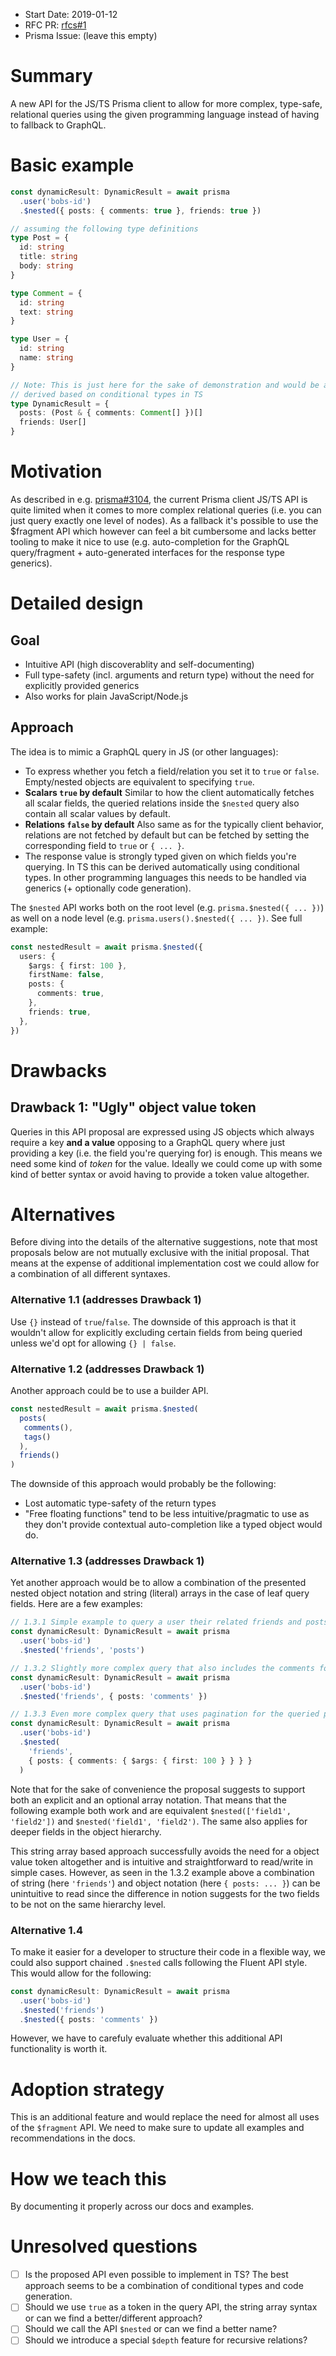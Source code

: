 - Start Date: 2019-01-12
- RFC PR: [rfcs#1](https://github.com/prisma/rfcs/pull/1)
- Prisma Issue: (leave this empty)

# Summary

A new API for the JS/TS Prisma client to allow for more complex, type-safe, relational queries using the given programming language instead of having to fallback to GraphQL.

# Basic example

```ts
const dynamicResult: DynamicResult = await prisma
  .user('bobs-id')
  .$nested({ posts: { comments: true }, friends: true })

// assuming the following type definitions
type Post = {
  id: string
  title: string
  body: string
}

type Comment = {
  id: string
  text: string
}

type User = {
  id: string
  name: string
}

// Note: This is just here for the sake of demonstration and would be automatically
// derived based on conditional types in TS
type DynamicResult = {
  posts: (Post & { comments: Comment[] })[]
  friends: User[]
}
```

# Motivation

As described in e.g. [prisma#3104](https://github.com/prisma/prisma/issues/3104), the current Prisma client JS/TS API is quite limited when it comes to more complex relational queries (i.e. you can just query exactly one level of nodes). As a fallback it's possible to use the $fragment API which however can feel a bit cumbersome and lacks better tooling to make it nice to use (e.g. auto-completion for the GraphQL query/fragment + auto-generated interfaces for the response type generics).

# Detailed design

## Goal

- Intuitive API (high discoverablity and self-documenting)
- Full type-safety (incl. arguments and return type) without the need for explicitly provided generics
- Also works for plain JavaScript/Node.js

## Approach

The idea is to mimic a GraphQL query in JS (or other languages):
- To express whether you fetch a field/relation you set it to `true` or `false`. Empty/nested objects are equivalent to specifying `true`.
- **Scalars `true` by default** Similar to how the client automatically fetches all scalar fields, the queried relations inside the `$nested` query also contain all scalar values by default.
- **Relations `false` by default** Also same as for the typically client behavior, relations are not fetched by default but can be fetched by setting the corresponding field to `true` or `{ ... }`.
- The response value is strongly typed given on which fields you're querying. In TS this can be derived automatically using conditional types. In other programming languages this needs to be handled via generics (+ optionally code generation).

The `$nested` API works both on the root level (e.g. `prisma.$nested({ ... })`) as well on a node level (e.g. `prisma.users().$nested({ ... })`. See full example:


```ts
const nestedResult = await prisma.$nested({
  users: {
    $args: { first: 100 },
    firstName: false,
    posts: {
      comments: true,
    },
    friends: true,
  },
})
```

# Drawbacks

## Drawback 1: "Ugly" object value token

Queries in this API proposal are expressed using JS objects which always require a key **and a value** opposing to a GraphQL query where just providing a key (i.e. the field you're querying for) is enough. This means we need some kind of *token* for the value. Ideally we could come up with some kind of better syntax or avoid having to provide a token value altogether.

# Alternatives

Before diving into the details of the alternative suggestions, note that most proposals below are not mutually exclusive with the initial proposal. That means at the expense of additional implementation cost we could allow for a combination of all different syntaxes.

### Alternative 1.1 (addresses Drawback 1)

Use `{}` instead of `true`/`false`. The downside of this approach is that it wouldn't allow for explicitly excluding certain fields from being queried unless we'd opt for allowing `{} | false`.

### Alternative 1.2 (addresses Drawback 1)

Another approach could be to use a builder API.

```ts
const nestedResult = await prisma.$nested(
  posts(
   comments(), 
   tags()
  ),
  friends()
)
```

The downside of this approach would probably be the following:

- Lost automatic type-safety of the return types
- "Free floating functions" tend to be less intuitive/pragmatic to use as they don't provide contextual auto-completion like a typed object would do.

### Alternative 1.3  (addresses Drawback 1)

Yet another approach would be to allow a combination of the presented nested object notation and string (literal) arrays in the case of leaf query fields. Here are a few examples:

```ts
// 1.3.1 Simple example to query a user their related friends and posts
const dynamicResult: DynamicResult = await prisma
  .user('bobs-id')
  .$nested('friends', 'posts')

// 1.3.2 Slightly more complex query that also includes the comments for each post
const dynamicResult: DynamicResult = await prisma
  .user('bobs-id')
  .$nested('friends', { posts: 'comments' })

// 1.3.3 Even more complex query that uses pagination for the queried post comments
const dynamicResult: DynamicResult = await prisma
  .user('bobs-id')
  .$nested(
    'friends',
    { posts: { comments: { $args: { first: 100 } } } }
  )
```

Note that for the sake of convenience the proposal suggests to support both an explicit and an optional array notation. That means that the following example both work and are equivalent `$nested(['field1', 'field2'])` and `$nested('field1', 'field2')`. The same also applies for deeper fields in the object hierarchy.

This string array based approach successfully avoids the need for a object value token altogether and is intuitive and straightforward to read/write in simple cases. However, as seen in the 1.3.2 example above a combination of string (here `'friends'`) and object notation (here `{ posts: ... }`) can be unintuitive to read since the difference in notion suggests for the two fields to be not on the same hierarchy level.

### Alternative 1.4

To make it easier for a developer to structure their code in a flexible way, we could also support chained `.$nested` calls following the Fluent API style. This would allow for the following:

```ts
const dynamicResult: DynamicResult = await prisma
  .user('bobs-id')
  .$nested('friends')
  .$nested({ posts: 'comments' })
```

However, we have to carefuly evaluate whether this additional API functionality is worth it.

# Adoption strategy

This is an additional feature and would replace the need for almost all uses of the `$fragment` API. We need to make sure to update all examples and recommendations in the docs.

# How we teach this

By documenting it properly across our docs and examples.

# Unresolved questions

- [ ] Is the proposed API even possible to implement in TS? The best approach seems to be a combination of conditional types and code generation.
- [ ] Should we use `true` as a token in the query API, the string array syntax or can we find a better/different approach?
- [ ] Should we call the API `$nested` or can we find a better name?
- [ ] Should we introduce a special `$depth` feature for recursive relations?

